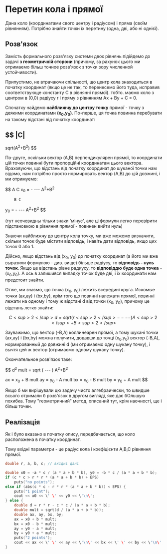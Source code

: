 # Перетин кола і прямої

Дана коло (координатами свого центру і радіусом) і пряма (своїм рівнянням). Потрібно знайти точки їх перетину (одна, дві, або ні однієї).

## Розв'язок

Замість формального розв'язку системи двох рівнянь підійдемо до задачі **з геометричній сторони** (причому, за рахунок цього ми отримаємо більш точное розв'язок з точки зору численной устойчивости).

Припустимо, не втрачаючи спільності, що центр кола знаходиться в початку координат (якщо це не так, то перенесемо його туда, исправив соответствующе константу C в рівнянні прямої). тобто. маємо коло з центром в (0,0) радіусу r і пряму з рівнянням Ax + By + C = 0.

Спочатку найдемо **найближчу до центру точку** прямої - точку з деякими координатами **(x<sub>0</sub>,y<sub>0</sub>)**. По-перше, ця точка повинна перебувати на такому відстані від початку координат:

$$
|C|
----
sqrt(A<sup>2</sup>+B<sup>2</sup>)
$$

По-друге, оскільки вектор (A,B) перпендикулярен прямої, то координати цій точки повинні бути пропорційні координатам цього вектора. Враховуючи, що відстань від початку координат до шуканої точки нам відомо, нам потрібно просто нормировать вектор (A,B) до цій довжині, і ми отримуємо:

$$
A C
x<sub>0</sub> = - ---
       A<sup>2</sup>+B<sup>2</sup>

        B C
y<sub>0</sub> = - ---
       A<sup>2</sup>+B<sup>2</sup>
$$

(тут неочевидны тільки знаки \'мінус\', але ці формули легко перевірити підстановкою в рівняння прямої - повинен вийти нуль)

Знаючи найближчу до центру кола точку, ми вже можемо визначити, скільки точок буде містити відповідь, і навіть дати відповідь, якщо цих точок 0 або 1.

Дійсно, якщо відстань від (x<sub>0</sub>, y<sub>0</sub>) до початку координат (а його ми вже выразили формулою - див. вище) більше радіусу, то **відповідь - нуль точок**. Якщо це відстань рівне радиусу, то **відповіддю буде одна точка** - (x<sub>0</sub>,y<sub>0</sub>). А ось в залишився випадку точок буде дві, і їх координати нам предстоит знайти.

Отже, ми знаємо, що точка (x<sub>0</sub>, y<sub>0</sub>) лежить всередині круга. Искомые точки (ax,ay) і (bx,by), крім того що повинні належати прямої, повинні лежати на одному і тому ж відстані d від точки (x<sub>0</sub>, y<sub>0</sub>), причому це відстань легко знайти:

$$
C<sup>2</sup>
d = sqrt ( r<sup>2</sup> - --- )
                A<sup>2</sup>+B<sup>2</sup>
$$

Зауважимо, що вектор (-B,A) коллинеарен прямої, а тому шукані точки (ax,ay) і (bx,by) можна получити, додавши до точці (x<sub>0</sub>,y<sub>0</sub>) вектор (-B,A), нормированный до довжині d (ми отримаємо одну шукану точку), і вычтя цей ж вектор (отримаємо одному шукану точку).

Окончательное розв'язок таке:

$$
d<sup>2</sup>
mult = sqrt ( --- )
              A<sup>2</sup>+B<sup>2</sup>

ax = x<sub>0</sub> + B mult
ay = y<sub>0</sub> - A mult
bx = x<sub>0</sub> - B mult
by = y<sub>0</sub> + A mult
$$

Якщо б ми вирішували цю задачу чисто алгебраически, то швидше всього отримали б розв'язок в другом вигляді, яке дає бОльшую похибка. Тому "геометричний" метод, описаний тут, крім наочності, ще і більш точен.

## Реалізація

Як і було вказано в початку опису, передбачається, що коло расположена в початку координат.

Тому вхідні параметри - це радіус кола і коефіцієнти A,B,C рівняння прямої.

<!--- TODO: specify code snippet id -->
``` cpp
double r, a, b, c; // вхідні дані

double x0 = -a * c / (a * a + b * b), y0 = -b * c / (a * a + b * b);
if (c * c > r * r * (a * a + b * b) + EPS)
    puts("no points");
else if (abs(c * c - r * r * (a * a + b * b)) < EPS) {
    puts("1 point");
    cout << x0 << \' \' << y0 << \'\n\';
} else {
    double d = r * r - c * c / (a * a + b * b);
    double mult = sqrt(d / (a * a + b * b));
    double ax, ay, bx, by;
    ax = x0 + b * mult;
    bx = x0 - b * mult;
    ay = y0 - a * mult;
    by = y0 + a * mult;
    puts("2 points");
    cout << ax << \' \' << ay << \'\n\' << bx << \' \' << by << \'\n\';
}
```

